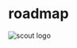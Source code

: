 # roadmap
![scout logo](https://user-images.githubusercontent.com/46737279/89560679-42aaa000-d7cc-11ea-8811-c342635a8fd2.png)

